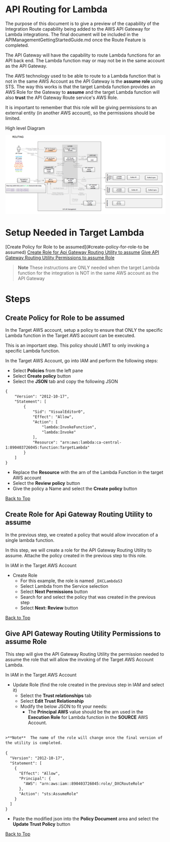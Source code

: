 # API Routing for Lambda

The purpose of this document is to give a preview of the capability of the Integration Route capability being added to the AWS API Gateway for Lambda integrations.   The final document will be included in the APIManagementGettingStartedGuide.md once the Route Feature is completed.

The API Gateway will have the capability to route Lambda functions for an API back end.   The Lambda function may or may not be in the same account as the API Gateway. 

The AWS technology used to be able to route to a Lambda function that is not in the same AWS Account as the API Gateway is the **assume role** using STS.  The way this works is that the target Lambda function provides an AWS Role for the Gateway to **assume** and the target Lambda function will also **trust** the API Gateway Route service's AWS Role.

It is important to remember that this role will be giving permissions to an external entity (in another AWS account), so the permissions should be limited.

High level Diagram

![Diagram4](./_images/routePreview.png)

# Setup Needed in Target Lambda

[Create Policy for Role to be assumed](#create-policy-for-role-to be assumed)
[Create Role for Api Gateway Routing Utility to assume](#create-role-for-api-gateway-routing-utility-to-assume)
[Give API Gateway Routing Utility Permissions to assume Role](#give-api-gateway-routing-utility-permissions-to-assume-role)

>**Note**  These instructions are ONLY needed when the target Lambda function for the integration is NOT in the same AWS account as the API Gateway
# Steps

## Create Policy for Role to be assumed
In the Target AWS account, setup a policy to ensure that ONLY the specific Lambda function in the Target AWS account can be executed.

This is an important step.  This policy should LIMIT to only invoking a specific Lambda function.

In the Target AWS Account, go into IAM and perform the following steps:
- Select **Policies** from the left pane
- Select **Create policy** button
- Select the **JSON** tab and copy the following JSON

```
{
    "Version": "2012-10-17",
    "Statement": [
        {
            "Sid": "VisualEditor0",
            "Effect": "Allow",
            "Action": [
                "lambda:InvokeFunction",
                "lambda:Invoke"
            ],
            "Resource": "arn:aws:lambda:ca-central-1:890403726045:function:TargetLambda"
        }
    ]
}
```

- Replace the **Resource** with the arn of the Lambda Function in the target AWS account
- Select the **Review policy** button
- Give the policy a Name and select the **Create policy** button

[Back to Top](#api-routing-for-lambda)

## Create Role for Api Gateway Routing Utility to assume

In the previous step, we created a policy that would allow invocation of a single lambda function.

In this step, we will create a role for the API Gateway Routing Utility to assume.  Attache the policy created in the previous step to this role.

In IAM in the Target AWS Account
- Create Role
  -  For this example, the role is named `_DXCLambdaS3`
  -  Select Lambda from the Service selection
  -  Select **Next Permissions** button
  -  Search for and select the policy that was created in the previous step
  -  Select **Next:  Review** button

[Back to Top](#api-routing-for-lambda)

## Give API Gateway Routing Utility Permissions to assume Role
This step will give the API Gateway Routing Utility the permission needed to assume the role that will allow the invoking of the Target AWS Account Lambda.

In IAM in the Target AWS Account
- Update Role (find the role created in the previous step in IAM and select it)
  - Select the **Trust relationships** tab
  - Select **Edit Trust Relationship**
  - Modify the below JSON to fit your needs:
    - The **Principal AWS** value should be the arn used in the **Execution Role** for Lambda function in the **SOURCE** AWS Account.  
 
```

>**Note**  The name of the role will change once the final version of the utility is completed.

{
  "Version": "2012-10-17",
  "Statement": [
    {
      "Effect": "Allow",
      "Principal": {
        "AWS": "arn:aws:iam::890403726045:role/_DXCRouteRole"
      },
      "Action": "sts:AssumeRole"
    }
  ]
}
```

- Paste the modified json into the **Policy Document** area and select the **Update Trust Policy** button


[Back to Top](#api-routing-for-lambda)

